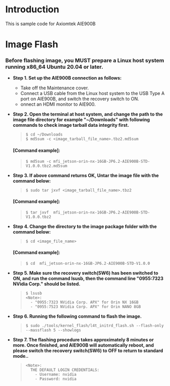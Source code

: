 # Introduction

This is sample code for Axiomtek AIE900B

# Image Flash

### **Before flashing image, you MUST prepare a Linux host system running x86_64 Ubuntu 20.04 or later.**
- **Step 1. Set up the AIE900B connection as follows:**
    * Take off the Maintenance cover.
    * Connect a USB cable from the Linux host system to the USB Type A port on AIE900B, and switch the recovery switch to ON.
    * onnect an HDMI monitor to AIE900.

- **Step 2. Open the terminal at host system, and change the path to the image file directory for example  "~/Downloads" with following commands to check image tarball data integrity first.**

    > ```
    > $ cd ~/Downloads
    > $ md5sum -c <image_tarball_file_name>.tbz2.md5sum
    > ```

    #### \[Command example\]:
    > ```
    > $ md5sum -c mfi_jetson-orin-nx-16GB-JP6.2-AIE900B-STD-V1.0.0.tbz2.md5sum
    > ```

- **Step 3. If above command returns OK, Untar the image file with the command below:**

    > ```
    > $ sudo tar jxvf <image_tarball_file_name>.tbz2
    > ```

    #### \[Command example\]:
    > ```
    > $ tar jxvf  mfi_jetson-orin-nx-16GB-JP6.2-AIE900B-STD-V1.0.0.tbz2
    > ```

- **Step 4. Change the directory to the image package folder with the command below:**

    > ```
    > $ cd <image_file_name>
    > ```

    #### \[Command example\]:
    > ```
    > $ cd  mfi_jetson-orin-nx-16GB-JP6.2-AIE900B-STD-V1.0.0
    > ```

- **Step 5. Make sure the recovery switch(SW6) has been switched to ON, and run the command lsusb, then the command line "0955:7323 NVidia Corp." should be listed.**

    > ```
    > $ lsusb
    > <Note>:
    >   - "0955:7323 NVidia Corp. APX" for Orin NX 16GB
    >   - "0955:7523 NVidia Corp. APX" for Orin NANO 8GB
    > ```

- **Step 6. Running the following command to flash the image.**

    > ```
    > $ sudo ./tools/kernel_flash/l4t_initrd_flash.sh --flash-only --massflash 5 --showlogs
    > ```

- **Step 7. The flashing procedure takes approximately 8 minutes or more. Once finished, and AIE900B will automatically reboot, and please switch the recovery switch(SW6) to OFF to return to standard mode..**

    > ```
    > <Note>:
    >   THE DEFAULT LOGIN CREDENTIALS:
    >     - Username: nvidia
    >     - Password: nvidia
    > ```

